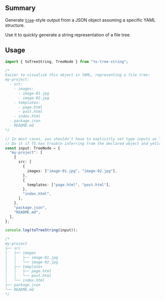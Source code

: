 ## Summary

Generate [`tree`](<https://en.wikipedia.org/wiki/Tree_(command)>)-style output from a JSON object assuming a specific YAML structure.

Use it to quickly generate a string representation of a file tree.

## Usage

```typescript
import { toTreeString, TreeNode } from "to-tree-string";

/*
Easier to visualize this object in YAML, representing a file tree:
my-project:
  - src:
    - images:
      - image-01.jpg
      - image-02.jpg
    - templates:
      - page.html
      - post.html
    - index.html
  - package.json
  - README.md
*/

// In most cases, you shouldn't have to explicitly set type inputs as TreeNode.
// Do it if TS has trouble inferring from the declared object and yells at you.
const input: TreeNode = {
  "my-project": [
    {
      src: [
        {
          images: ["image-01.jpg", "image-02.jpg"],
        },
        {
          templates: ["page.html", "post.html"],
        },
        "index.html",
      ],
    },
    "package.json",
    "README.md",
  ],
};

console.log(toTreeString(input));

/*
my-project
├── src
│   ├── images
│   │   ├── image-01.jpg
│   │   └── image-02.jpg
│   ├── templates
│   │   ├── page.html
│   │   └── post.html
│   └── index.html
├── package.json
└── README.md
*/
```
